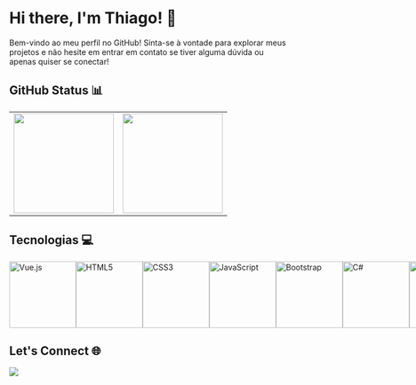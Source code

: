 # Hi there, I'm Thiago! 👋

Bem-vindo ao meu perfil no GitHub! Sinta-se à vontade para explorar meus projetos e não hesite em entrar em contato se tiver alguma dúvida ou apenas quiser se conectar!


## GitHub Status 📊

<table>
  <tr>
    <td>
      <img height="180em" src="https://github-readme-stats.vercel.app/api?username=thiago0-08&show_icons=true&theme=tokyonight&include_all_commits=true&count_private=true"/>
    </td>
    <td>
      <img height="180em" src="https://github-readme-stats.vercel.app/api/top-langs/?username=thiago0-08&layout=compact&langs_count=6&theme=tokyonight"/>
    </td>
  </tr>
</table>

## Tecnologias 💻

<div style="display: flex; justify-content: space-between;">
    <img src="https://img.icons8.com/color/2x/vue-js.png" width="120" alt="Vue.js">
    <img src="https://img.icons8.com/color/2x/html-5.png" width="120" alt="HTML5">
    <img src="https://img.icons8.com/color/2x/css3.png" width="120" alt="CSS3">
    <img src="https://static.vecteezy.com/system/resources/previews/027/127/560/non_2x/javascript-logo-javascript-icon-transparent-free-png.png" width="120" alt="JavaScript">
    <img src="https://img.icons8.com/color/2x/bootstrap.png" width="120" alt="Bootstrap">
    <img src="https://img.icons8.com/color/2x/c-sharp-logo-2.png" width="120" alt="C#">
    <img src="https://github.com/thiago0-08/thiago0-08/assets/127800106/8582fe6d-bacf-4e0e-8f3e-8bc8203ab38b" width="120" alt="PHP">
</div>

## Let's Connect 🌐



<a href="https://www.instagram.com/thiagoxp_1" target="_blank">
  <img src="https://img.shields.io/badge/-Instagram-%23E4405F?style=for-the-badge&logo=instagram&logoColor=white" target="_blank">
</a>
